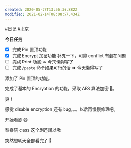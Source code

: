 ```yaml
---
created: 2020-05-27T13:56:36.882Z
modified: 2021-02-14T08:08:57.434Z
---
```

#日记 #北京

**今日任务**

- [x] 完成 Pin 置顶功能
- [x] 完成 Encrypt 加密功能
      补充一下，可能 conflict 有潜在问题
- [ ] 完成 Print 功能 => 今天懒得写了
- [ ] 完成 `/paste` 命令如果可行的话 => 今天懒得写了

<!-- @timer "date":"Sat Mar 21 2020 10:23:41 GMT+0800 (China Standard Time)" -->

添加了 Pin 置顶的功能。

<!-- @timer "date":"Sat Mar 21 2020 17:40:04 GMT+0800 (CST)","duration":"about 7 hours" -->

完成了基本的 Encryption 的功能，采取 AES 算法加密 🤗。

爽！

<!-- @timer "date":"Sat Mar 21 2020 21:14:31 GMT+0800 (China Standard Time)","duration":"about 4 hours" -->

感觉 disable encryption 还有 bug。。。以后再慢慢修理吧。

开始看剧 😄

<!-- @timer "date":"Sat Mar 21 2020 23:29:27 GMT+0800 (CST)","duration":"about 6 hours" -->

梨泰院 class 这个剧还阔以嗷

<!-- @timer "date":"Sun Mar 22 2020 00:16:25 GMT+0800 (CST)","duration":"about 1 hour" -->

突然想明天全部看完了 🌝
